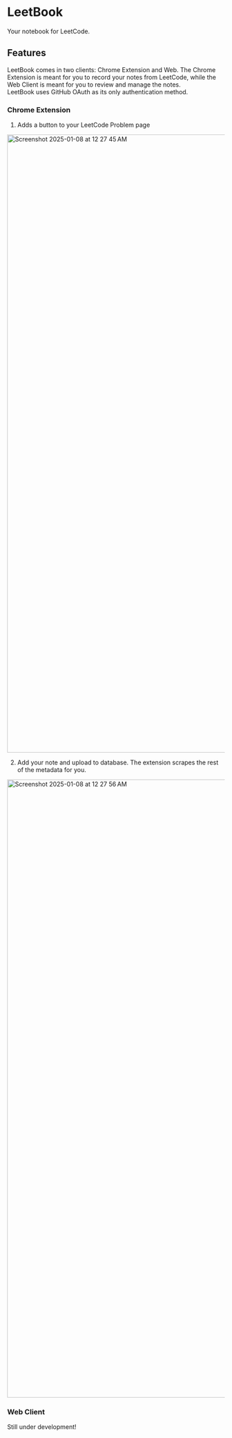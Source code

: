 # LeetBook
Your notebook for LeetCode.

## Features
LeetBook comes in two clients: Chrome Extension and Web. The Chrome Extension is meant for you to record your notes from LeetCode, while the Web Client is meant for you to review and manage the notes. <br>
LeetBook uses GitHub OAuth as its only authentication method.

### Chrome Extension
1. Adds a button to your LeetCode Problem page
<img width="1427" alt="Screenshot 2025-01-08 at 12 27 45 AM" src="https://github.com/user-attachments/assets/43f7a802-8dc6-46e1-bb9f-01f173e8e325" />

2. Add your note and upload to database. The extension scrapes the rest of the metadata for you.
<img width="1427" alt="Screenshot 2025-01-08 at 12 27 56 AM" src="https://github.com/user-attachments/assets/eb4b9dd9-1026-4e64-843f-5ec3e6da96c8" />

### Web Client
Still under development!

